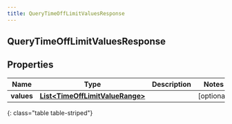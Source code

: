```yaml
---
title: QueryTimeOffLimitValuesResponse
---
```

## QueryTimeOffLimitValuesResponse


## Properties

| Name | Type | Description | Notes |
| ------------ | ------------- | ------------- | ------------- |
| **values** | <!----><!---->[**List&lt;TimeOffLimitValueRange&gt;**](TimeOffLimitValueRange.html)<!----> |  |  [optional] |
{: class="table table-striped"}



